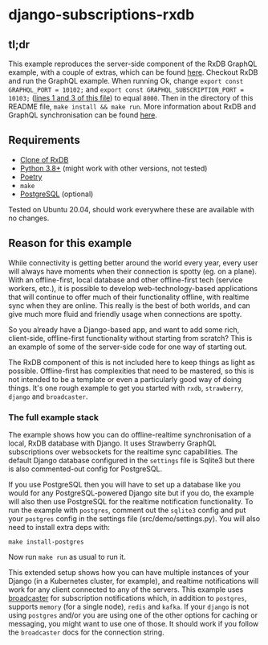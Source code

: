 # django-subscriptions-rxdb

## tl;dr
This example reproduces the server-side component of the RxDB GraphQL example, with a couple of extras, which can be found [here](https://github.com/pubkey/rxdb/tree/master/examples/graphql). Checkout RxDB and run the GraphQL example. When running Ok, change `export const GRAPHQL_PORT = 10102;` and `export const GRAPHQL_SUBSCRIPTION_PORT = 10103;` ([lines 1 and 3 of this file](https://github.com/pubkey/rxdb/blob/master/examples/graphql/shared.js)) to equal `8000`. Then in the directory of this README file, `make install && make run`. More information about RxDB and GraphQL synchronisation can be found [here](https://rxdb.info/replication-graphql.html).

## Requirements
- [Clone of RxDB](https://github.com/pubkey/rxdb)
- [Python 3.8+](https://www.python.org/downloads/) (might work with other versions, not tested)
- [Poetry](https://python-poetry.org/)
- `make`
- [PostgreSQL](https://www.postgresql.org/) (optional)

Tested on Ubuntu 20.04, should work everywhere these are available with no changes.

## Reason for this example
While connectivity is getting better around the world every year, every user will always have moments when their connection is spotty (eg. on a plane). With an offline-first, local database and other offline-first tech (service workers, etc.), it is possible to develop web-technology-based applications  that will continue to offer much of their functionality offline, with realtime sync when they are online. This really is the best of both worlds, and can give much more fluid and friendly usage when connections are spotty.

So you already have a Django-based app, and want to add some rich, client-side, offline-first functionality without starting from scratch? This is an example of some of the server-side code for one way of starting out.

The RxDB component of this is not included here to keep things as light as possible. Offline-first has complexities that need to be mastered, so this is not intended to be a template or even a particularly good way of doing things. It's one rough example to get you started with `rxdb`, `strawberry`, `django` and `broadcaster`.

### The full example stack

The example shows how you can do offline-realtime synchronisation of a local, RxDB database with Django. It uses Strawberry GraphQL subscriptions over websockets for the realtime sync capabilities. The default Django database configured in the `settings` file is Sqlite3 but there is also commented-out config for PostgreSQL.

If you use PostgreSQL then you will have to set up a database like you would for any PostgreSQL-powered Django site but if you do, the example will also then use PostgreSQL for the realtime notification functionality. To run the example with `postgres`, comment out the `sqlite3` config and put your `postgres` config in the settings file (src/demo/settings.py). You will also need to install extra deps with:

```
make install-postgres
```

Now run `make run` as usual to run it.

This extended setup shows how you can have multiple instances of your Django (in a Kubernetes cluster, for example), and realtime notifications will work for any client connected to any of the servers. This example uses [broadcaster](https://github.com/encode/broadcaster) for subscription notifications which, in addition to `postgres`, supports `memory` (for a single node), `redis` and `kafka`. If your `django` is not using `postgres` and/or you are using one of the other options for caching or messaging, you might want to use one of those. It should work if you follow the `broadcaster` docs for the connection string.
